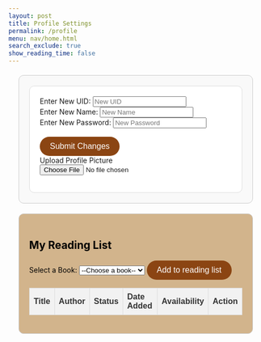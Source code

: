 ```yaml
---
layout: post
title: Profile Settings
permalink: /profile
menu: nav/home.html
search_exclude: true
show_reading_time: false
---
```

<div class="profile-container">
 <div class="card">
   <form id="profileForm">
     <div>
       <label for="newUid">Enter New UID:</label>
       <input type="text" id="newUid" placeholder="New UID">
     </div>
     <div>
       <label for="newName">Enter New Name:</label>
       <input type="text" id="newName" placeholder="New Name">
     </div>
      <div>
       <label for="newPassword">Enter New Password:</label>
       <input type="text" id="newPassword" placeholder="New Password">
     </div>
     <br>
     <button type="button" id="submitProfileChanges">Submit Changes</button>
     <br>
     <label for="profilePicture" class="file-icon"> Upload Profile Picture <i class="fas fa-upload"></i> <!-- Replace this with your desired icon -->
     </label>
     <input type="file" id="profilePicture" accept="image/*" onchange="saveProfilePicture()">
     <div class="image-container" id="profileImageBox">
         <!-- Profile picture will be displayed here -->
     </div>
     <p id="profile-message" style="color: red;"></p>
   </form>
 </div>
</div>

<div class="wishlist-container">
  <h2>My Reading List</h2>
  <div>
    <label for="bookDropdown">Select a Book: </label>
    <select id="bookDropdown">
      <option value="">--Choose a book--</option>
    </select>
    <button id="addToWishlistButton">Add to reading list</button>
  </div>
  <div>
    <table id="wishlistTable">
      <thead>
        <tr>
          <th>Title</th>
          <th>Author</th>
          <th>Status</th>
          <th>Date Added</th>
          <th>Availability</th>
          <th>Action</th>
        </tr>
      </thead>
      <tbody id="wishlist"></tbody>
    </table>
    <p id="wishlistMessage" style="color: green;"></p>
  </div>
</div>

<script type="module">
// Import fetchOptions from config.js
import {pythonURI, fetchOptions } from '{{site.baseurl}}/assets/js/api/config.js';
// Import functions from config.js
import { putUpdate, postUpdate, deleteData, logoutUser } from "{{site.baseurl}}/assets/js/api/profile.js";

// Function to update table with fetched data
function updateTableWithData(data) {
   const tableBody = document.getElementById('profileResult');
   tableBody.innerHTML = '';

   data.sections.forEach((section, index) => {
       const tr = document.createElement('tr');
       const themeCell = document.createElement('td');
       const nameCell = document.createElement('td');

       themeCell.textContent = section.theme;
       nameCell.textContent = section.name;

       const trashIcon = document.createElement('i');
       trashIcon.className = 'fas fa-trash-alt trash-icon';
       trashIcon.style.marginLeft = '10px';
       themeCell.appendChild(trashIcon);

       trashIcon.addEventListener('click', async function (event) {
           event.preventDefault();
           const URL = pythonURI + "/api/user/section";
           // Remove the row from the table
           tr.remove();

           const options = {
               URL,
               body: { sections: [section.theme] },
               message: 'profile-message',
           };

           try {
               await deleteData(options);
           } catch (error) {
               document.getElementById('profile-message').textContent = 'Error deleting section: ' + error.message;
           }
       });

      yearCell.classList.add('editable'); // Make year cell editable
      yearCell.innerHTML = `${section.year} <i class="fas fa-pencil-alt edit-icon" style="margin-left: 10px;"></i>`;

       // Make the year cell editable
       yearCell.addEventListener('click', function () {
           const input = document.createElement('input');
           input.type = 'text';
           input.value = section.year;
           input.className = 'edit-input';
           yearCell.innerHTML = '';
           yearCell.appendChild(input);

           input.focus();

           input.addEventListener('blur', async function () {
               const newYear = input.value;
               const URL = pythonURI + "/api/user/section";
               const options = {
                   URL,
                   body: { section: { theme: section.theme, year: newYear } },
                   message: 'profile-message',
               };

               try {
                   await putUpdate(options);
               } catch (error) {
                   document.getElementById('profile-message').textContent = 'Error updating year: ' + error.message;
               }

               yearCell.textContent = newYear;
           });

           input.addEventListener('keydown', function (event) {
               if (event.key === 'Enter') {
                   input.blur();
               }
           });
       });
       tr.appendChild(themeCell);
       tr.appendChild(nameCell);

       tableBody.appendChild(tr);
   });

}

// Function to fetch user profile data
async function fetchUserProfile() {
    const URL = pythonURI + "/api/id/pfp"; // Endpoint to fetch user profile data

    try {
        const response = await fetch(URL, fetchOptions);
        if (!response.ok) {
            throw new Error(`Failed to fetch user profile: ${response.status}`);
        }

        const profileData = await response.json();
        displayUserProfile(profileData);
    } catch (error) {
        // Handle error display or fallback mechanism
    }
}

// Function to display user profile data
function displayUserProfile(profileData) {
    const profileImageBox = document.getElementById('profileImageBox');
    if (profileData.pfp) {
        const img = document.createElement('img');
        img.src = `data:image/jpeg;base64,${profileData.pfp}`;
        img.alt = 'Profile Picture';
        profileImageBox.innerHTML = ''; // Clear existing content
        profileImageBox.appendChild(img); // Append new image element
    } else {
        profileImageBox.innerHTML = '<p>No profile picture available.</p>';
    }

    // Display other profile information as needed
    // Example: Update HTML elements with profileData.username, profileData.email
}

// Function to save profile picture
window.saveProfilePicture = async function () {

    const fileInput = document.getElementById('profilePicture');
    const file = fileInput.files[0];
    if (file) {
        const reader = new FileReader();
        reader.onload = function() {
            const profileImageBox = document.getElementById('profileImageBox');
            profileImageBox.innerHTML = `<img src="${reader.result}" alt="Profile Picture">`;
        };
        reader.readAsDataURL(file);
    }

    if (!file) return;

    try {
        const base64String = await convertToBase64(file);
        await sendProfilePicture(base64String);
    } catch (error) {
        // Handle error display or fallback mechanism
    }
}

// Function to convert file to base64
async function convertToBase64(file) {
    return new Promise((resolve, reject) => {
        const reader = new FileReader();
        reader.onload = () => resolve(reader.result.split(',')[1]); // Remove the prefix part of the result
        reader.onerror = error => reject(error);
        reader.readAsDataURL(file);
    });
}

// Function to send profile picture to server
async function sendProfilePicture(base64String) {
   const URL = pythonURI + "/api/id/pfp"; // Adjust endpoint as needed

   // Create options object for PUT request
   const options = {
       URL,
       body: { pfp: base64String },
       message: 'profile-message', // Adjust the message area as needed
       callback: () => {
           // Handle success response as needed
       }
   };

   try {
       await putUpdate(options);
   } catch (error) {
       document.getElementById('profile-message').textContent = 'Error uploading profile picture: ' + error.message;
   }
}

// Function to update UI with new UID and change placeholder
window.updateUidField = function(newUid) {
  const uidInput = document.getElementById('newUid');
  uidInput.value = newUid;
  uidInput.placeholder = newUid;
}

// Function to update UI with new Name and change placeholder
window.updateNameField = function(newName) {
  const nameInput = document.getElementById('newName');
  nameInput.value = newName;
  nameInput.placeholder = newName;
}

// Function to change UID
window.changeUid = async function(uid) {
   if (uid) {
       const URL = pythonURI + "/api/user"; // Adjusted endpoint

       const options = {
           URL,
           body: { uid },
           message: 'uid-message', // Adjust the message area as needed
           callback: () => {
               window.updateUidField(uid);
           }
       };

       try {
           await putUpdate(options);
       } catch (error) {
           document.getElementById('uid-message').textContent = 'Error updating UID: ' + error.message;
       }
   }
}

window.changePassword = async function(password) {
   if (password) {
       const URL = pythonURI + "/api/user"; // Adjusted endpoint

       const options = {
           URL,
           body: { password },
           message: 'password-message', // Adjust the message area as needed
           callback: () => {
               // Handle success response as needed
           }
       };

       try {
           await putUpdate(options);
       } catch (error) {
           document.getElementById('password-message').textContent = 'Error updating password: ' + error.message;
       }
   }
}

// Function to change Name
window.changeName = async function(name) {
   if (name) {
       const URL = pythonURI + "/api/user";
       const options = {
           URL,
           body: { name },
           message: 'name-message',
           callback: () => {
               window.updateNameField(name);
           }
       };
       try {
           await putUpdate(options);
       } catch (error) {
           document.getElementById('name-message').textContent = 'Error updating Name: ' + error.message;
       }
   }
}

// Event listener to trigger updateUid function when UID field is changed
document.getElementById('newUid').addEventListener('change', function() {
    const uid = this.value;
    window.changeUid(uid);

});

// Event listener to trigger updateName function when Name field is changed
document.getElementById('newName').addEventListener('change', function() {
    const name = this.value;
    window.changeName(name);

});

document.getElementById('newPassword').addEventListener('change', function() {
    const password = this.value;
    window.changePassword(password);

});

// Function to fetch Name from backend
window.fetchName = async function() {
    const URL = pythonURI + "/api/user"; // Adjusted endpoint

    try {
        const response = await fetch(URL, fetchOptions);
        if (!response.ok) {
            throw new Error(`Failed to fetch Name: ${response.status}`);
        }

        const data = await response.json();
        return data.name;
    } catch (error) {
        return null;
    }
};

// Function to set placeholders for UID and Name
window.setPlaceholders = async function() {
    const uidInput = document.getElementById('newUid');
    const nameInput = document.getElementById('newName');

    try {
        const uid = await window.fetchUid();
        const name = await window.fetchName();

        if (uid !== null) {
            uidInput.placeholder = uid;
        }
        if (name !== null) {
            nameInput.placeholder = name;
        }
    } catch (error) {
    }
};

// Function to handle profile changes submission
document.getElementById('submitProfileChanges').addEventListener('click', async function () {
  const uid = document.getElementById('newUid').value;
  const password = document.getElementById('newPassword').value;

  if (uid) {
    await window.changeUid(uid);
  }

  if (password) {
    await window.changePassword(password);
  }

  alert("Profile changes submitted successfully!");
  window.location.href = '/bookworms/login';
});

// Call and initializeProfileSetup when DOM content is loaded
document.addEventListener('DOMContentLoaded', async function () {
    try {
        await fetchUserProfile(); // Fetch user profile data
        await setPlaceholders();
    } catch (error) {
        // Handle initialization error gracefully
    }
});

let predefinedBooks = []; // Declare predefinedBooks
let userWishlist = []; // Declare userWishlist

// Fetch predefined books for the dropdown
async function fetchPredefinedBooks() {
  const URL = `${pythonURI}/api/wishlist/books`;
  try {
    const response = await fetch(URL, fetchOptions);
    if (!response.ok) {
      throw new Error(`Failed to fetch predefined books: ${response.status}`);
    }
    return await response.json();
  } catch (error) {
    return [];
  }
}

// Populate the dropdown with predefined books
function populateBookDropdown(books) {
  const dropdown = document.getElementById('bookDropdown');
  if (!dropdown) return; // Ensure the element exists
  dropdown.innerHTML = '<option value="">Select a book</option>';
  books.forEach((book) => {
    const option = document.createElement('option');
    option.value = book.id;
    option.textContent = book.title;
    dropdown.appendChild(option);
  });
}

// Fetch the wishlist
async function fetchWishlist() {
  const URL = `${pythonURI}/api/wishlist/`;
  try {
    const response = await fetch(URL, fetchOptions);
    if (!response.ok) {
      throw new Error(`Failed to fetch wishlist: ${response.status}`);
    }
    return await response.json();
  } catch (error) {
    return [];
  }
}

// Add a book to the wishlist
async function addBookToWishlist() {
  const dropdown = document.getElementById('bookDropdown');
  const selectedOption = dropdown.options[dropdown.selectedIndex];
  const bookId = selectedOption.value;

  if (!bookId) {
    document.getElementById('profile-message').textContent = 'Please select a book.';
    return;
  }

  const URL = `${pythonURI}/api/wishlist/`;
  const body = {
    book_id: parseInt(bookId), // Ensure it's an integer
  };

  try {
    const response = await fetch(URL, {
      ...fetchOptions,
      method: 'POST',
      body: JSON.stringify(body),
    });

    if (!response.ok) {
      const errorData = await response.json();
      throw new Error(errorData.error || `Failed to add book to wishlist: ${response.status}`);
    }

    document.getElementById('profile-message').textContent = 'Book added successfully!';
    userWishlist = await fetchWishlist(); // Refresh the wishlist after adding a book
    displayWishlist();
  } catch (error) {
    document.getElementById('profile-message').textContent = `Error: ${error.message}`;
  }
}

// Delete a book from the wishlist
async function deleteBookFromWishlist(id) {
  const URL = `${pythonURI}/api/wishlist/${id}`;
  try {
    const response = await fetch(URL, {
      ...fetchOptions,
      method: 'DELETE',
    });

    if (!response.ok) {
      const errorData = await response.json();
      throw new Error(errorData.error || `Failed to delete book: ${response.status}`);
    }

    document.getElementById('profile-message').textContent = 'Book deleted successfully!';
    userWishlist = await fetchWishlist(); // Refresh the wishlist after deletion
    displayWishlist();
  } catch (error) {
    document.getElementById('profile-message').textContent = `Error: ${error.message}`;
  }
}

// Function to update a book in the wishlist
async function updateBookInWishlist(id, newStatus, newAvailability) {
  const URL = `${pythonURI}/api/wishlist/${id}`;
  const body = {
    status: newStatus,
    availability: newAvailability
  };

  try {
    const response = await fetch(URL, {
      ...fetchOptions,
      method: 'PUT',
      body: JSON.stringify(body),
    });

    if (!response.ok) {
      const errorData = await response.json();
      throw new Error(errorData.error || `Failed to update book in wishlist: ${response.status}`);
    }

    document.getElementById('profile-message').textContent = 'Book updated successfully!';
    userWishlist = await fetchWishlist(); // Refresh the wishlist after updating a book
    displayWishlist();
  } catch (error) {
    document.getElementById('profile-message').textContent = `Error: ${error.message}`;
  }
}

// Function to update availability of a book in the wishlist (admin only)
async function updateBookAvailability(id, newAvailability) {
  const URL = `${pythonURI}/api/wishlist/availability/${id}`;
  const body = {
    availability: newAvailability
  };

  try {
    const response = await fetch(URL, {
      ...fetchOptions,
      method: 'PUT',
      body: JSON.stringify(body),
    });

    if (!response.ok) {
      const errorData = await response.json();
      throw new Error(errorData.error || `Failed to update availability: ${response.status}`);
    }

    document.getElementById('profile-message').textContent = 'Availability updated successfully!';
    userWishlist = await fetchWishlist(); // Refresh the wishlist after updating availability
    displayWishlist();
  } catch (error) {
    document.getElementById('profile-message').textContent = `Error: ${error.message}`;
  }
}

// Display the wishlist
async function displayWishlist() {
  const wishlistContainer = document.getElementById('wishlist');
  if (!wishlistContainer) return; // Ensure the element exists
  wishlistContainer.innerHTML = '';

  if (userWishlist.length === 0) {
    const emptyMessage = document.createElement('p');
    emptyMessage.textContent = 'No books in the wishlist.';
    wishlistContainer.appendChild(emptyMessage);
  } else {
    // Sort the wishlist by status
    const sortedWishlist = userWishlist.sort((a, b) => {
      const statusOrder = { 'for later': 1, 'in progress': 2, 'finished': 3 };
      return statusOrder[a.status] - statusOrder[b.status];
    });

    sortedWishlist.forEach((book) => {
      const tr = document.createElement('tr');
      const titleCell = document.createElement('td');
      const authorCell = document.createElement('td');
      const statusCell = document.createElement('td');
      const dateAddedCell = document.createElement('td');
      const availabilityCell = document.createElement('td');
      const actionCell = document.createElement('td');

      titleCell.textContent = book.title;
      authorCell.textContent = book.author;

      // Create a dropdown for status
      const statusDropdown = document.createElement('select');
      ['for later', 'in progress', 'finished'].forEach((status) => {
        const option = document.createElement('option');
        option.value = status;
        option.textContent = status;
        if (status === book.status) {
          option.selected = true;
        }
        statusDropdown.appendChild(option);
      });
      statusDropdown.onchange = () => {
        const newStatus = statusDropdown.value;
        const newAvailability = book.availability;
        updateBookInWishlist(book.id, newStatus, newAvailability);
      };
      statusCell.appendChild(statusDropdown);

      dateAddedCell.textContent = book.date_added; // Date already formatted in backend

      // Create a dropdown for availability
      const availabilityDropdown = document.createElement('select');
      ['available', 'out of stock'].forEach((availability) => {
        const option = document.createElement('option');
        option.value = availability;
        option.textContent = availability;
        if (availability === book.availability) {
          option.selected = true;
        }
        availabilityDropdown.appendChild(option);
      });
      availabilityDropdown.onchange = () => {
        const newAvailability = availabilityDropdown.value;
        updateBookAvailability(book.id, newAvailability);
      };
      availabilityCell.appendChild(availabilityDropdown);

      const deleteButton = document.createElement('button');
      deleteButton.textContent = 'Delete';
      deleteButton.className = 'delete-btn';
      deleteButton.onclick = () => deleteBookFromWishlist(book.id);

      actionCell.appendChild(deleteButton);
      tr.appendChild(titleCell);
      tr.appendChild(authorCell);
      tr.appendChild(statusCell);
      tr.appendChild(dateAddedCell);
      tr.appendChild(availabilityCell);
      tr.appendChild(actionCell);
      wishlistContainer.appendChild(tr);
    });
  }
}

// Attach functions to the global window object
window.addBookToWishlist = addBookToWishlist;
window.deleteBookFromWishlist = deleteBookFromWishlist;

// Initialize the page
document.addEventListener('DOMContentLoaded', async () => {
  try {
    predefinedBooks = await fetchPredefinedBooks();
    populateBookDropdown(predefinedBooks);

    userWishlist = await fetchWishlist();
    displayWishlist();
  } catch (error) {
    document.getElementById('profile-message').textContent = `Initialization error: ${error.message}`;
  }
});

// Add event listener to the "Add to Wishlist" button
document.getElementById('addToWishlistButton').addEventListener('click', addBookToWishlist);

</script>

<style>
  /* General Container Styling */
  .profile-container, .wishlist-container {
    margin: 20px;
    padding: 20px;
    border: 1px solid #ccc;
    border-radius: 10px;
    background-color: #f9f9f9;
  }

  .wishlist-container {
    background-color: #d2b48c; /* Light brown */
    color: black; /* Set font color to black */
  }

  /* Card Styling */
  .card {
    padding: 20px;
    border: 1px solid #ddd;
    border-radius: 10px;
    background-color: #fff;
  }

  /* Button Styling */
  button {
    padding: 10px 20px;
    border: none;
    border-radius: 25px;
    background-color: #8b4513; /* Solid brown */
    color: white;
    font-size: 1rem;
    cursor: pointer;
    transition: all 0.3s ease;
  }

  button:hover {
    background-color: #deb887; /* Light brown */
    transform: scale(1.05);
  }

  button.delete-btn {
    background-color: #b22222; /* Solid red for delete */
    padding: 5px 10px; /* Make delete button smaller */
  }

  button.delete-btn:hover {
    background-color: #ff6347; /* Light red */
  }

  /* Table Styling */
  .wishlist-container table {
    width: 100%;
    border-collapse: collapse;
    font-family: Arial, sans-serif; /* Updated font for better readability */
    color: #333; /* Darker font color */
  }

  .wishlist-container th, .wishlist-container td {
    border: 1px solid #ddd;
    padding: 8px;
    text-align: left;
    background-color: #f2f2f2; /* Set background color for all cells */
  }

  .wishlist-container th {
    background-color: #f2f2f2;
  }
</style>